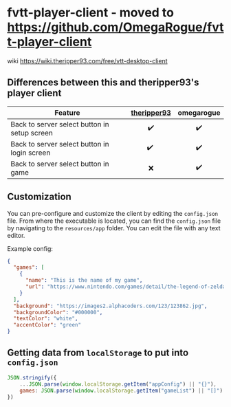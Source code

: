 # fvtt-player-client - moved to https://github.com/OmegaRogue/fvtt-player-client

wiki https://wiki.theripper93.com/free/vtt-desktop-client

## Differences between this and theripper93's player client

| Feature                                      | [theripper93](https://github.com/theripper93/fvtt-player-client) | omegarogue |
|----------------------------------------------|:----------------------------------------------------------------:|:----------:|
| Back to server select button in setup screen |                                ✔️                                |     ✔️     |
| Back to server select button in login screen |                             ✔️    ️                              |     ✔️     |
| Back to server select button in game         |                                ❌                                 |     ✔️     |

## Customization

You can pre-configure and customize the client by editing the `config.json` file.
From where the executable is located,
you can find the `config.json` file by navigating to the `resources/app` folder.
You can edit the file with any text editor.

Example config:

```json
{
  "games": [
    {
      "name": "This is the name of my game",
      "url": "https://www.nintendo.com/games/detail/the-legend-of-zelda-breath-of-the-wild-switch"
    }
  ],
  "background": "https://images2.alphacoders.com/123/123862.jpg",
  "backgroundColor": "#000000",
  "textColor": "white",
  "accentColor": "green"
}
```

## Getting data from `localStorage` to put into `config.json`

```js
JSON.stringify({
    ...JSON.parse(window.localStorage.getItem("appConfig") || "{}"),
    games: JSON.parse(window.localStorage.getItem("gameList") || "[]")
})
```

